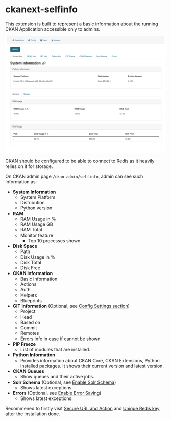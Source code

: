 # ckanext-selfinfo

This extension is built to represent a basic information about the running CKAN Application accessible only to admins.

![Main Selfinfo Screen](assets/main_screen.png)

CKAN should be configured to be able to connect to Redis as it heavily relies on it for storage.

On CKAN admin page `/ckan-admin/selfinfo`, admin can see such information as:

* **System Information**
    - System Platform
    - Distribution
    - Python version
* **RAM**
    - RAM Usage in %
    - RAM Usage GB
    - RAM Total
    - Monitor feature
        - Top 10 processes shown
* **Disk Space**
    - Path
    - Disk Usage in %
    - Disk Total
    - Disk Free
* **CKAN Information**
    - Basic Information
    - Actions
    - Auth
    - Helpers
    - Blueprints
* **GIT Information** (Optional, see [Config Settings section](configuration/git_info.md))
    - Project
    - Head
    - Based on
    - Commit
    - Remotes
    - Errors info in case if cannot be shown
* **PIP Freeze**
    - List of modules that are installed.
* **Python Information**
    - Provides information about CKAN Core, CKAN Extensions, Python installed packages. It shows their current version and latest version.
* **CKAN Queues**
    - Show queues and their active jobs.
* **Solr Schema** (Optional, see [Enable Solr Schema](configuration/solr_schema.md))
    - Shows latest exceptions.
* **Errors** (Optional, see [Enable Error Saving](configuration/errors.md))
    - Shows latest exceptions.


Recommened to firstly visit [Secure URL and Action](configuration/secure_url_and_action.md) and [Unique Redis key](configuration/unique_redis_key_per_portal_instance.md) after the installation done.
